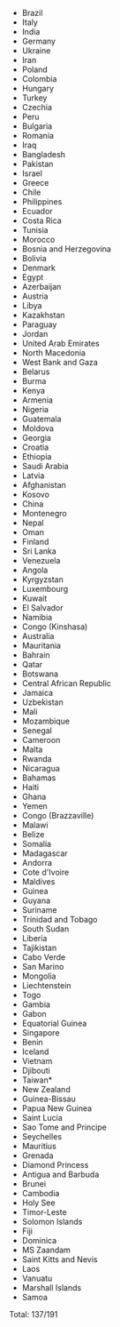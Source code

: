 * Brazil
* Italy
* India
* Germany
* Ukraine
* Iran
* Poland
* Colombia
* Hungary
* Turkey
* Czechia
* Peru
* Bulgaria
* Romania
* Iraq
* Bangladesh
* Pakistan
* Israel
* Greece
* Chile
* Philippines
* Ecuador
* Costa Rica
* Tunisia
* Morocco
* Bosnia and Herzegovina
* Bolivia
* Denmark
* Egypt
* Azerbaijan
* Austria
* Libya
* Kazakhstan
* Paraguay
* Jordan
* United Arab Emirates
* North Macedonia
* West Bank and Gaza
* Belarus
* Burma
* Kenya
* Armenia
* Nigeria
* Guatemala
* Moldova
* Georgia
* Croatia
* Ethiopia
* Saudi Arabia
* Latvia
* Afghanistan
* Kosovo
* China
* Montenegro
* Nepal
* Oman
* Finland
* Sri Lanka
* Venezuela
* Angola
* Kyrgyzstan
* Luxembourg
* Kuwait
* El Salvador
* Namibia
* Congo (Kinshasa)
* Australia
* Mauritania
* Bahrain
* Qatar
* Botswana
* Central African Republic
* Jamaica
* Uzbekistan
* Mali
* Mozambique
* Senegal
* Cameroon
* Malta
* Rwanda
* Nicaragua
* Bahamas
* Haiti
* Ghana
* Yemen
* Congo (Brazzaville)
* Malawi
* Belize
* Somalia
* Madagascar
* Andorra
* Cote d'Ivoire
* Maldives
* Guinea
* Guyana
* Suriname
* Trinidad and Tobago
* South Sudan
* Liberia
* Tajikistan
* Cabo Verde
* San Marino
* Mongolia
* Liechtenstein
* Togo
* Gambia
* Gabon
* Equatorial Guinea
* Singapore
* Benin
* Iceland
* Vietnam
* Djibouti
* Taiwan*
* New Zealand
* Guinea-Bissau
* Papua New Guinea
* Saint Lucia
* Sao Tome and Principe
* Seychelles
* Mauritius
* Grenada
* Diamond Princess
* Antigua and Barbuda
* Brunei
* Cambodia
* Holy See
* Timor-Leste
* Solomon Islands
* Fiji
* Dominica
* MS Zaandam
* Saint Kitts and Nevis
* Laos
* Vanuatu
* Marshall Islands
* Samoa

Total: 137/191